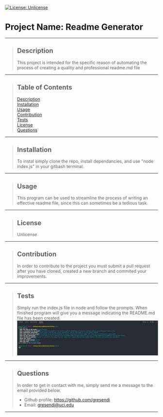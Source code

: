 [![License: Unlicense](https://img.shields.io/badge/license-Unlicense-blue.svg)](http://unlicense.org/)
  # Project Name: Readme Generator   
  * * *
   >## Description
   >This project is intended for the specific reason of automating the process of creating a quality and professional readme.md file
  * * *
   >## Table of Contents
   > [Description](#description)  
   > [Installation](#installation)  
   > [Usage](#usage)  
   > [Contribution](#contribution)  
   > [Tests](#tests)  
   > [License](#license)  
   > [Questions](#questions)  
  * * *
   >## Installation
   >To instal simply clone the repo, install dependancies, and use "node index.js" in your gitbash terminal.
  * * *
   >## Usage
   >This program can be used to streamline the process of writing an effective readme file, since this can sometimes be a tedious task.
   * * *
   >## License
   >Unlicense   
  * * *
   >## Contribution
   >In order to contribute to the project you must submit a pull request after you have cloned, created a new branch and commited your improvements.
  * * *
   >## Tests
   >Simply run the index.js file in node and follow the prompts. When finished program will give you a message indicating the README.md file has been created.
   ![Example of Program Running](https://github.com/gresendi/readmeGenerator/blob/main/running.PNG)
  * * *
 > ## Questions
 >In order to get in contact with me, simply send me a message to the email provided below.
 > - Github profile: https://github.com/gresendi  
 > - Email: gresendi@uci.edu
  * * *

